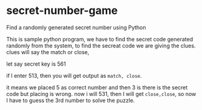 # secret-number-game
Find a randomly generated secret number using Python

This is sample python program, we have to find the secret code generated randomly from the system, to find the secreat code we are giving the clues. clues will say the match or close,

let say secret key is 561

if I enter 513, then you will get output as ```match, close```.

it means we placed 5 as correct number and then 3 is there is the secret code but placing is wrong. now i will 531, then I will get ```close,close```, so now I have to guess the 3rd number to solve the puzzle.



